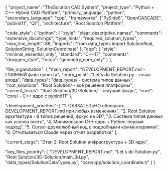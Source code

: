 {
  "project_name": "TheSolution CAD System",
  "project_type": "Python + C++ Hybrid CAD Platform",
  "primary_language": "python",
  "secondary_language": "cpp",
  "frameworks": ["PySide6", "OpenCASCADE", "pybind11", "Qt"],
  "architecture": "Root Solution Platform",
  
  "code_style": {
    "python": {
      "style": "clear_descriptive_names",
      "comments": "extensive_docstrings",
      "type_hints": "required_solution_types",
      "max_line_length": 88,
      "imports": "from data_types import SolutionReal, SolutionString, SolutionCoordinate"
    },
    "cpp": {
      "style": "minimal_essential_only",
      "standard": "C++17",
      "comments": "doxygen_style",
      "focus": "geometry_core_only"
    }
  },
  
  "file_organization": {
    "main_report": "DEVELOPMENT_REPORT.md - ГЛАВНЫЙ файл проекта",
    "entry_point": "Let's do Solution.py - точка входа",
    "data_types": "data_types/ - система типов данных",
    "root_solutions": "Root Solution/ - все решения платформы",
    "current_focus": "Root Solution/3D-Solution/ - текущий фокус",
    "core": "core/ - C++ ядро с pybind11"
  },
  
  "development_priorities": [
    "1. ОБЯЗАТЕЛЬНО обновлять DEVELOPMENT_REPORT.md при любых изменениях",
    "2. Root Solution архитектура - 8 типов решений, фокус на 3D",
    "3. Система типов данных как основа всего",
    "4. Минимальное C++ ядро + Python-первый подход",
    "5. Cursor-дружелюбный код с подробными комментариями",
    "6. Отчитываться Claude через отчет разработки"
  ],
  
  "current_stage": "Этап 2: Root Solution инфраструктура + 3D ядро",
  
  "key_files_priority": [
    "DEVELOPMENT_REPORT.md",
    "Let's do Solution.py",
    "Root Solution/3D-Solution/main_3d.py",
    "data_types/SolutionDataTypes.py",
    "core/cpp/solution_coordinate.h"
  ]
}